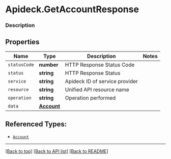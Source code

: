 # Apideck.GetAccountResponse

### Description

## Properties
Name | Type | Description | Notes
------------ | ------------- | ------------- | -------------
`statusCode` | **number** | HTTP Response Status Code | 
`status` | **string** | HTTP Response Status | 
`service` | **string** | Apideck ID of service provider | 
`resource` | **string** | Unified API resource name | 
`operation` | **string** | Operation performed | 
`data` | [**Account**](Account.md) |  | 





## Referenced Types:





* [`Account`](Account.md)

---

[[Back to top]](#) [[Back to API list]](../../../../README.md#documentation-for-api-endpoints) [[Back to README]](../../../../README.md)


